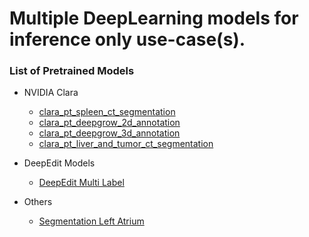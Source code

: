 # Multiple DeepLearning models for inference only use-case(s).

### List of Pretrained Models

- NVIDIA Clara

  - [clara_pt_spleen_ct_segmentation](https://catalog.ngc.nvidia.com/orgs/nvidia/teams/med/models/clara_pt_spleen_ct_segmentation)
  - [clara_pt_deepgrow_2d_annotation](https://catalog.ngc.nvidia.com/orgs/nvidia/teams/med/models/clara_pt_deepgrow_2d_annotation)
  - [clara_pt_deepgrow_3d_annotation](https://catalog.ngc.nvidia.com/orgs/nvidia/teams/med/models/clara_pt_deepgrow_2d_annotation)
  - [clara_pt_liver_and_tumor_ct_segmentation](https://catalog.ngc.nvidia.com/orgs/nvidia/teams/med/models/clara_pt_liver_and_tumor_ct_segmentation)

- DeepEdit Models

  - [DeepEdit Multi Label](https://github.com/Project-MONAI/MONAILabel/tree/main/sample-apps/deepedit_multilabel)

- Others

  - [Segmentation Left Atrium](https://github.com/Project-MONAI/MONAILabel/tree/main/sample-apps/segmentation_left_atrium)